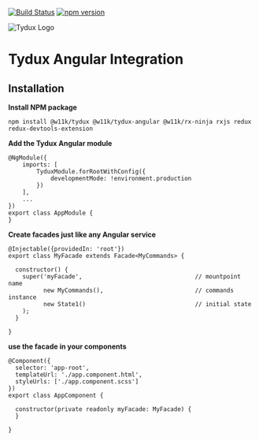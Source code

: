 [![Build Status](https://travis-ci.org/w11k/Tydux.svg?branch=master)](https://travis-ci.org/w11k/Tydux)
[![npm version](https://badge.fury.io/js/%40w11k%2Ftydux-angular.svg)](https://badge.fury.io/js/%40w11k%2Ftydux-angular)

![Tydux Logo](https://raw.githubusercontent.com/w11k/Tydux/master/doc/tydux_logo.png)

# Tydux Angular Integration

## Installation

**Install NPM package**

```
npm install @w11k/tydux @w11k/tydux-angular @w11k/rx-ninja rxjs redux redux-devtools-extension
```

**Add the Tydux Angular module**

```
@NgModule({
    imports: [
        TyduxModule.forRootWithConfig({
            developmentMode: !environment.production
        })
    ],
    ...
})
export class AppModule {
}
```

**Create facades just like any Angular service**

```
@Injectable({providedIn: 'root'})
export class MyFacade extends Facade<MyCommands> {

  constructor() {
    super('myFacade',                                // mountpoint name
          new MyCommands(),                          // commands instance
          new State1()                               // initial state
    );
  }

}
```

**use the facade in your components**

```
@Component({
  selector: 'app-root',
  templateUrl: './app.component.html',
  styleUrls: ['./app.component.scss']
})
export class AppComponent {

  constructor(private readonly myFacade: MyFacade) {
  }

}
```














